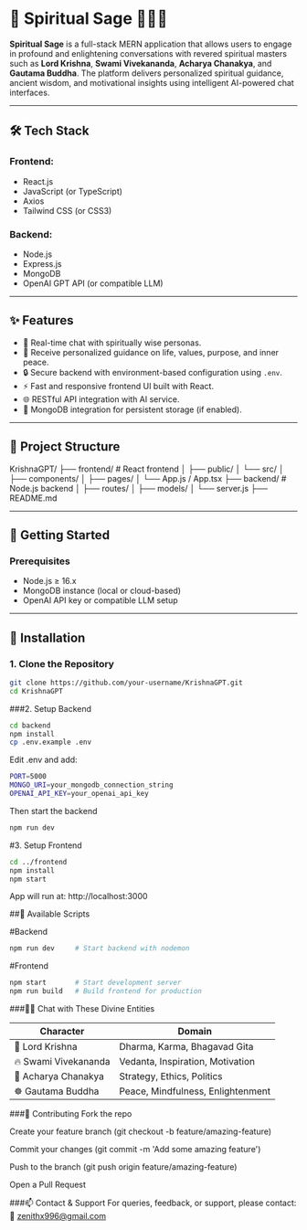 # 🌿 Spiritual Sage 🧘‍♂️✨

**Spiritual Sage** is a full-stack MERN application that allows users to engage in profound and enlightening conversations with revered spiritual masters such as **Lord Krishna**, **Swami Vivekananda**, **Acharya Chanakya**, and **Gautama Buddha**. The platform delivers personalized spiritual guidance, ancient wisdom, and motivational insights using intelligent AI-powered chat interfaces.

---

## 🛠️ Tech Stack

### Frontend:
- React.js
- JavaScript (or TypeScript)
- Axios
- Tailwind CSS (or CSS3)

### Backend:
- Node.js
- Express.js
- MongoDB
- OpenAI GPT API (or compatible LLM)

---

## ✨ Features

- 💬 Real-time chat with spiritually wise personas.
- 🧘 Receive personalized guidance on life, values, purpose, and inner peace.
- 🔒 Secure backend with environment-based configuration using `.env`.
- ⚡ Fast and responsive frontend UI built with React.
- 🌐 RESTful API integration with AI service.
- 💾 MongoDB integration for persistent storage (if enabled).

---

## 📁 Project Structure
KrishnaGPT/
├── frontend/ # React frontend
│ ├── public/
│ └── src/
│ ├── components/
│ ├── pages/
│ └── App.js / App.tsx
├── backend/ # Node.js backend
│ ├── routes/
│ ├── models/
│ └── server.js
├── README.md


---

## 🚀 Getting Started

### Prerequisites

- Node.js ≥ 16.x
- MongoDB instance (local or cloud-based)
- OpenAI API key or compatible LLM setup

---

## 🔧 Installation

### 1. Clone the Repository

```bash
git clone https://github.com/your-username/KrishnaGPT.git
cd KrishnaGPT
```

###2. Setup Backend
```bash
cd backend
npm install
cp .env.example .env
```

Edit .env and add:

```bash
PORT=5000
MONGO_URI=your_mongodb_connection_string
OPENAI_API_KEY=your_openai_api_key
```

Then start the backend
```bash
npm run dev
```

#3. Setup Frontend
```bash
cd ../frontend
npm install
npm start
```
App will run at: http://localhost:3000

##🔄 Available Scripts

#Backend
```bash
npm run dev     # Start backend with nodemon
```
#Frontend
```bash
npm start       # Start development server
npm run build   # Build frontend for production
```

###🧘‍♀️ Chat with These Divine Entities

| Character            | Domain                            |
| -------------------- | --------------------------------- |
| 🦚 Lord Krishna      | Dharma, Karma, Bhagavad Gita      |
| 🔥 Swami Vivekananda | Vedanta, Inspiration, Motivation  |
| 🧠 Acharya Chanakya  | Strategy, Ethics, Politics        |
| ☸️ Gautama Buddha    | Peace, Mindfulness, Enlightenment |


###🤝 Contributing
Fork the repo

Create your feature branch (git checkout -b feature/amazing-feature)

Commit your changes (git commit -m 'Add some amazing feature')

Push to the branch (git push origin feature/amazing-feature)

Open a Pull Request


###📫 Contact & Support
For queries, feedback, or support, please contact:
📧 zenithx996@gmail.com

